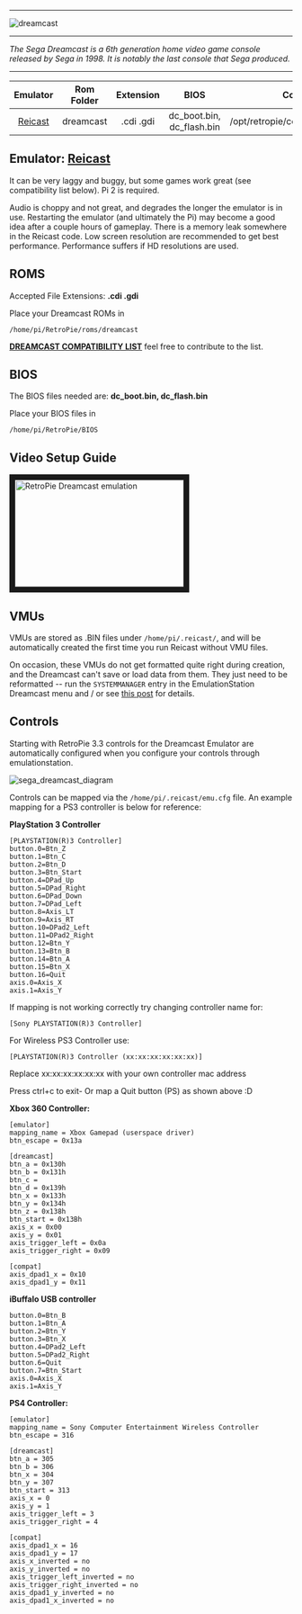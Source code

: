 ***
![dreamcast](https://cloud.githubusercontent.com/assets/10035308/12191302/2612a414-b590-11e5-82e3-f39acc38eb71.png)
***
_The Sega Dreamcast is a 6th generation home video game console released by Sega in 1998. It is notably the last console that Sega produced._
***

| Emulator | Rom Folder | Extension | BIOS |  Controller Config |
| :---: | :---: | :---: | :---: | :---: |
| [Reicast](https://github.com/reicast/reicast-emulator) | dreamcast  | .cdi .gdi | dc_boot.bin, dc_flash.bin | /opt/retropie/configs/dreamcast/mappings |

## Emulator: [Reicast](https://github.com/reicast/reicast-emulator) 

It can be very laggy and buggy, but some games work great (see compatibility list below). Pi 2 is required.  

Audio is choppy and not great, and degrades the longer the emulator is in use.  Restarting the emulator (and ultimately the Pi) may become a good idea after a couple hours of gameplay. There is a memory leak somewhere in the Reicast code. Low screen resolution are recommended to get best performance. Performance suffers if HD resolutions are used.   

## ROMS

Accepted File Extensions: **.cdi .gdi** 

Place your Dreamcast ROMs in
```
/home/pi/RetroPie/roms/dreamcast
```

[**DREAMCAST COMPATIBILITY LIST**](https://docs.google.com/spreadsheets/d/1AD91IcudqHP7dDmEXLO25Pzb85uUgAy4chU2QxlZBQk/edit?usp=sharing) feel free to contribute to the list.

## BIOS

The BIOS files needed are: **dc_boot.bin, dc_flash.bin**

Place your BIOS files in
```
/home/pi/RetroPie/BIOS
```

## Video Setup Guide  

<a href="https://www.youtube.com/watch?v=yAB0_kkaa5s
" target="_blank"><img src="https://i.ytimg.com/vi_webp/yAB0_kkaa5s/mqdefault.webp" 
alt="RetroPie Dreamcast emulation" width="300" height="190" border="10" /></a>  


## VMUs

VMUs are stored as .BIN files under `/home/pi/.reicast/`, and will be automatically created the first time you run Reicast without VMU files.  

On occasion, these VMUs do not get formatted quite right during creation, and the Dreamcast can't save or load data from them.  They just need to be reformatted -- run the `SYSTEMMANAGER` entry in the EmulationStation Dreamcast menu and / or see [this post](http://blog.petrockblock.com/forums/topic/configuring-controllers-in-reicast/page/2/#post-99715) for details.

## Controls
Starting with RetroPie 3.3 controls for the Dreamcast Emulator are automatically configured when you configure your controls through emulationstation.

![sega_dreamcast_diagram](https://cloud.githubusercontent.com/assets/10035308/11432087/ae992b58-9463-11e5-928e-1ff3689c421d.png)

Controls can be mapped via the `/home/pi/.reicast/emu.cfg` file. An example mapping for a PS3 controller is below for reference:

**PlayStation 3 Controller**

```
[PLAYSTATION(R)3 Controller]
button.0=Btn_Z
button.1=Btn_C
button.2=Btn_D
button.3=Btn_Start
button.4=DPad_Up
button.5=DPad_Right
button.6=DPad_Down
button.7=DPad_Left
button.8=Axis_LT
button.9=Axis_RT
button.10=DPad2_Left
button.11=DPad2_Right
button.12=Btn_Y
button.13=Btn_B
button.14=Btn_A
button.15=Btn_X
button.16=Quit
axis.0=Axis_X
axis.1=Axis_Y
```
If mapping is not working correctly try changing controller name for: 
```
[Sony PLAYSTATION(R)3 Controller]
```
For Wireless PS3 Controller use: 
```
[PLAYSTATION(R)3 Controller (xx:xx:xx:xx:xx:xx)]
```
Replace xx:xx:xx:xx:xx:xx with your own controller mac address

Press ctrl+c to exit- Or map a Quit button (PS) as shown above :D 


**Xbox 360 Controller:**

```
[emulator]
mapping_name = Xbox Gamepad (userspace driver)
btn_escape = 0x13a

[dreamcast]
btn_a = 0x130h
btn_b = 0x131h
btn_c = 
btn_d = 0x139h
btn_x = 0x133h
btn_y = 0x134h
btn_z = 0x138h
btn_start = 0x13Bh
axis_x = 0x00
axis_y = 0x01
axis_trigger_left = 0x0a
axis_trigger_right = 0x09

[compat]
axis_dpad1_x = 0x10
axis_dpad1_y = 0x11
```

**iBuffalo USB controller** 

```
button.0=Btn_B
button.1=Btn_A
button.2=Btn_Y
button.3=Btn_X
button.4=DPad2_Left
button.5=DPad2_Right
button.6=Quit
button.7=Btn_Start
axis.0=Axis_X
axis.1=Axis_Y
```

**PS4 Controller:**

```
[emulator]
mapping_name = Sony Computer Entertainment Wireless Controller
btn_escape = 316

[dreamcast]
btn_a = 305
btn_b = 306
btn_x = 304
btn_y = 307
btn_start = 313
axis_x = 0
axis_y = 1
axis_trigger_left = 3
axis_trigger_right = 4

[compat]
axis_dpad1_x = 16
axis_dpad1_y = 17
axis_x_inverted = no
axis_y_inverted = no
axis_trigger_left_inverted = no
axis_trigger_right_inverted = no
axis_dpad1_y_inverted = no
axis_dpad1_x_inverted = no
```